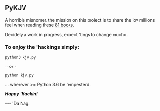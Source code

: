 ## PyKJV

A horrible misnomer, the mission on this project is to share
the joy millions feel when reading these [81 books](https://youtube.com/shorts/EJ9fbh_VYPE).

Decidely a work in progress, expect 'tings to change mucho.

### To enjoy the 'hackings simply:

```
python3 kjv.py
```

~ or ~


```
python kjv.py
```

... wherever >= Python 3.6 be 'empesterd.


***Happy 'Hackin!***

--- 'Da Nag.
